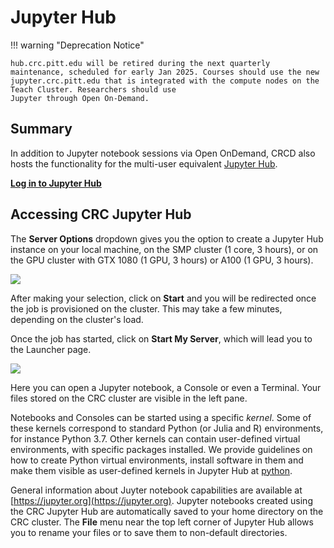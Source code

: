 # Jupyter Hub

!!! warning "Deprecation Notice"

    hub.crc.pitt.edu will be retired during the next quarterly maintenance, scheduled for early Jan 2025. Courses should use the new 
    jupyter.crc.pitt.edu that is integrated with the compute nodes on the Teach Cluster. Researchers should use 
    Jupyter through Open On-Demand.

## **Summary**

In addition to Jupyter notebook sessions via Open OnDemand, CRCD also hosts the functionality for the multi-user equivalent
[Jupyter Hub](https://jupyter.org/hub).

[**Log in to Jupyter Hub**](https://hub.crc.pitt.edu)

## **Accessing CRC Jupyter Hub**

The **Server Options** dropdown gives you the option to create a Jupyter Hub instance on your local machine, on the SMP cluster 
(1 core, 3 hours), or on the GPU cluster with GTX 1080 (1 GPU, 3 hours) or A100 (1 GPU, 3 hours).

![](../_assets/img/web-portals/JupyterHubServerOptions.png)

After making your selection, click on **Start** and you will be redirected once the job is provisioned on the cluster. This may 
take a few minutes, depending on the cluster's load.

Once the job has started, click on **Start My Server**, which will lead you to the Launcher page.

![](../_assets/img/web-portals/JupyterHubLauncher.png)

Here you can open a Jupyter notebook, a Console or even a Terminal. Your files stored on the CRC cluster are visible in the left pane.

Notebooks and Consoles can be started using a specific _kernel_. Some of these kernels correspond to standard Python (or Julia and R) 
environments, for instance Python 3.7. Other kernels can contain user-defined virtual environments, with specific packages installed. 
We provide guidelines on how to create Python virtual environments, install software in them and make them visible as user-defined 
kernels in Jupyter Hub at [python](../applications/python.md).

General information about Juyter notebook capabilities are available at [https://jupyter.org](https://jupyter.org). Jupyter notebooks 
created using the CRC Jupyter Hub are automatically saved to your home directory on the CRC cluster. The **File** menu near the top 
left corner of Jupyter Hub allows you to rename your files or to save them to non-default directories.

